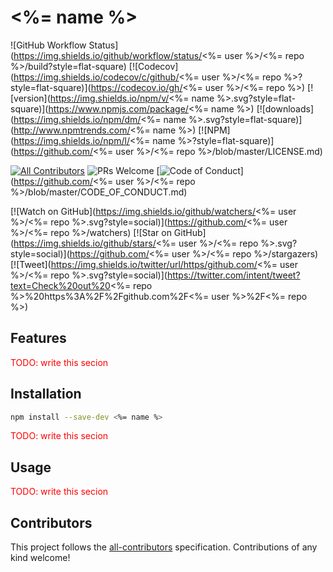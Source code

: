 # <%= name %>

<!-- prettier-ignore-start -->

![GitHub Workflow Status](https://img.shields.io/github/workflow/status/<%= user
%>/<%= repo %>/build?style=flat-square)
[![Codecov](https://img.shields.io/codecov/c/github/<%= user %>/<%= repo
%>?style=flat-square)](https://codecov.io/gh/<%= user %>/<%= repo %>)
[![version](https://img.shields.io/npm/v/<%= name
%>.svg?style=flat-square)](https://www.npmjs.com/package/<%= name %>)
[![downloads](https://img.shields.io/npm/dm/<%= name
%>.svg?style=flat-square)](http://www.npmtrends.com/<%= name %>)
[![NPM](https://img.shields.io/npm/l/<%= name
%>?style=flat-square)](https://github.com/<%= user %>/<%= repo
%>/blob/master/LICENSE.md)

[![All Contributors](https://img.shields.io/badge/all_contributors-1-orange.svg?style=flat-square)](#contributors-)
![PRs Welcome](https://img.shields.io/badge/PRs-welcome-brightgreen.svg?style=flat-square)
[![Code of Conduct](https://img.shields.io/badge/code%20of-conduct-ff69b4.svg?style=flat-square)](https://github.com/<%=
user %>/<%= repo %>/blob/master/CODE_OF_CONDUCT.md)

[![Watch on GitHub](https://img.shields.io/github/watchers/<%= user %>/<%= repo
%>.svg?style=social)](https://github.com/<%= user %>/<%= repo %>/watchers)
[![Star on GitHub](https://img.shields.io/github/stars/<%= user %>/<%= repo
%>.svg?style=social)](https://github.com/<%= user %>/<%= repo %>/stargazers)
[![Tweet](https://img.shields.io/twitter/url/https/github.com/<%= user %>/<%=
repo
%>.svg?style=social)](https://twitter.com/intent/tweet?text=Check%20out%20<%=
repo %>%20https%3A%2F%2Fgithub.com%2F<%= user %>%2F<%= repo %>)

  <!-- prettier-ignore-end -->

## Features

<span style="color: red">TODO: write this secion</span>

## Installation

```bash
npm install --save-dev <%= name %>
```

<span style="color: red">TODO: write this secion</span>

## Usage

<span style="color: red">TODO: write this secion</span>

## Contributors

  <!-- ALL-CONTRIBUTORS-LIST:START - Do not remove or modify this section -->
  <!-- ALL-CONTRIBUTORS-LIST:END -->

This project follows the
[all-contributors](https://github.com/all-contributors/all-contributors)
specification. Contributions of any kind welcome!
